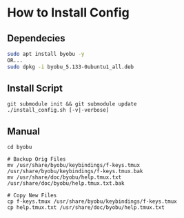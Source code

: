 # How to Install Config

## Dependecies
```bash
sudo apt install byobu -y
OR...
sudo dpkg -i byobu_5.133-0ubuntu1_all.deb
```
## Install Script
```
git submodule init && git submodule update
./install_config.sh [-v|-verbose]
```

## Manual
```
cd byobu

# Backup Orig Files
mv /usr/share/byobu/keybindings/f-keys.tmux /usr/share/byobu/keybindings/f-keys.tmux.bak
mv /usr/share/doc/byobu/help.tmux.txt /usr/share/doc/byobu/help.tmux.txt.bak

# Copy New Files
cp f-keys.tmux /usr/share/byobu/keybindings/f-keys.tmux
cp help.tmux.txt /usr/share/doc/byobu/help.tmux.txt
```
